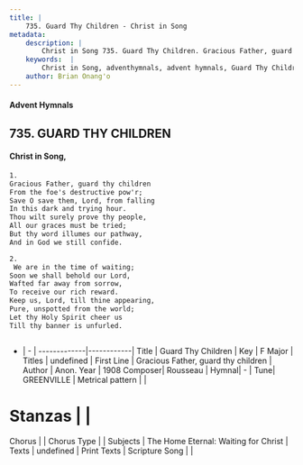 ```yaml
---
title: |
    735. Guard Thy Children - Christ in Song
metadata:
    description: |
        Christ in Song 735. Guard Thy Children. Gracious Father, guard thy children From the foe's destructive pow'r; Save O save them, Lord, from falling In this dark and trying hour. Thou wilt surely prove thy people, All our graces must be tried;  But thy word illumes our pathway, And in God we still confide.
    keywords:  |
        Christ in Song, adventhymnals, advent hymnals, Guard Thy Children, Gracious Father, guard thy children. 
    author: Brian Onang'o
---
```


#### Advent Hymnals
## 735. GUARD THY CHILDREN
####  Christ in Song,

```txt
1.
Gracious Father, guard thy children
From the foe's destructive pow'r;
Save O save them, Lord, from falling
In this dark and trying hour.
Thou wilt surely prove thy people,
All our graces must be tried; 
But thy word illumes our pathway,
And in God we still confide.

2.
 We are in the time of waiting;
Soon we shall behold our Lord,
Wafted far away from sorrow,
To receive our rich reward.
Keep us, Lord, till thine appearing,
Pure, unspotted from the world;
Let thy Holy Spirit cheer us
Till thy banner is unfurled.



```

- |   -  |
-------------|------------|
Title | Guard Thy Children |
Key | F Major |
Titles | undefined |
First Line | Gracious Father, guard thy children |
Author | Anon.
Year | 1908
Composer| Rousseau |
Hymnal|  - |
Tune| GREENVILLE |
Metrical pattern | |
# Stanzas |  |
Chorus |  |
Chorus Type |  |
Subjects | The Home Eternal: Waiting for Christ |
Texts | undefined |
Print Texts | 
Scripture Song |  |
    
